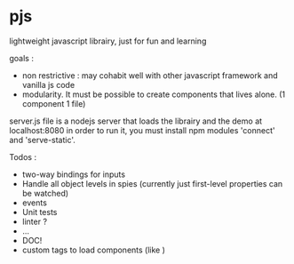 # pjs
lightweight javascript librairy, just for fun and learning

goals :
- non restrictive : may cohabit well with other javascript framework and vanilla js code
- modularity. It must be possible to create components that lives alone. (1 component 1 file)

server.js file is a nodejs server that loads the librairy and the demo at localhost:8080
in order to run it, you must install npm modules 'connect' and 'serve-static'.

Todos :
- two-way bindings for inputs
- Handle all object levels in spies (currently just first-level properties can be watched)
- events
- Unit tests
- linter ?
- ...
- DOC!
- custom tags to load components (like <pjs-my-component>)
